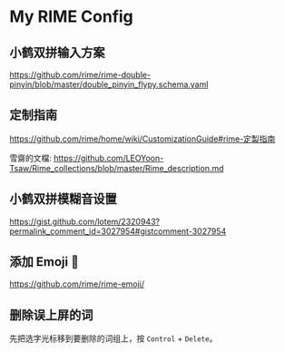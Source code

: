# My RIME Config

## 小鹤双拼输入方案

<https://github.com/rime/rime-double-pinyin/blob/master/double_pinyin_flypy.schema.yaml>

## 定制指南

<https://github.com/rime/home/wiki/CustomizationGuide#rime-定製指南>

雪齋的文檔: <https://github.com/LEOYoon-Tsaw/Rime_collections/blob/master/Rime_description.md>

## 小鹤双拼模糊音设置

<https://gist.github.com/lotem/2320943?permalink_comment_id=3027954#gistcomment-3027954>

## 添加 Emoji 🤭

<https://github.com/rime/rime-emoji/>

## 删除误上屏的词

先把选字光标移到要删除的词组上，按 `Control` + `Delete`。
